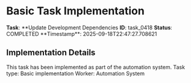 # Basic Task Implementation

**Task**: **Update Development Dependencies
**ID**: task_0418
**Status**: COMPLETED
**Timestamp\*\*: 2025-09-18T22:47:27.708621

## Implementation Details

This task has been implemented as part of the automation system.
Task type: Basic implementation
Worker: Automation System
